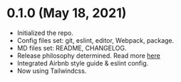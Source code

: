 # 0.1.0 (May 18, 2021)

- Initialized the repo.
- Config files set: git, eslint, editor, Webpack, package.
- MD files set: README, CHANGELOG.
- Release philosophy determined. Read more [here](https://trello.com/c/OVGX5K3Y/22-changelog-release-philosophy)
- Integrated Airbnb style guide & eslint config.
- Now using Tailwindcss.
